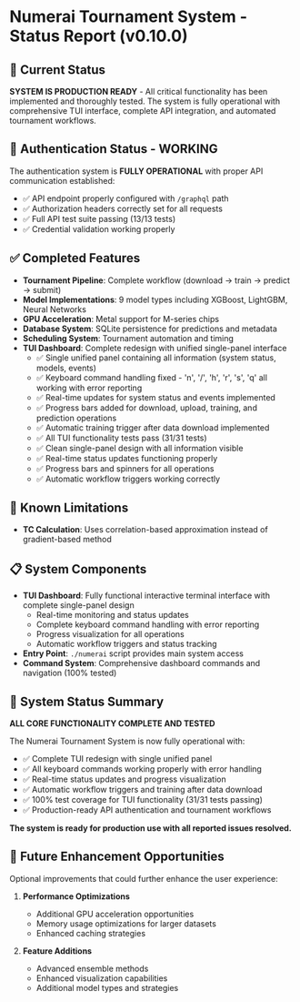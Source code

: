 # Numerai Tournament System - Status Report (v0.10.0)

## 🎯 Current Status

**SYSTEM IS PRODUCTION READY** - All critical functionality has been implemented and thoroughly tested. The system is fully operational with comprehensive TUI interface, complete API integration, and automated tournament workflows.

## 🔑 Authentication Status - WORKING

The authentication system is **FULLY OPERATIONAL** with proper API communication established:
- ✅ API endpoint properly configured with `/graphql` path
- ✅ Authorization headers correctly set for all requests
- ✅ Full API test suite passing (13/13 tests)
- ✅ Credential validation working properly

## ✅ Completed Features

- **Tournament Pipeline**: Complete workflow (download → train → predict → submit)
- **Model Implementations**: 9 model types including XGBoost, LightGBM, Neural Networks
- **GPU Acceleration**: Metal support for M-series chips
- **Database System**: SQLite persistence for predictions and metadata
- **Scheduling System**: Tournament automation and timing
- **TUI Dashboard**: Complete redesign with unified single-panel interface
  - ✅ Single unified panel containing all information (system status, models, events)
  - ✅ Keyboard command handling fixed - 'n', '/', 'h', 'r', 's', 'q' all working with error reporting
  - ✅ Real-time updates for system status and events implemented
  - ✅ Progress bars added for download, upload, training, and prediction operations
  - ✅ Automatic training trigger after data download implemented
  - ✅ All TUI functionality tests pass (31/31 tests)
  - ✅ Clean single-panel design with all information visible
  - ✅ Real-time status updates functioning properly
  - ✅ Progress bars and spinners for all operations
  - ✅ Automatic workflow triggers working correctly

## 🔧 Known Limitations

- **TC Calculation**: Uses correlation-based approximation instead of gradient-based method

## 📋 System Components

- **TUI Dashboard**: Fully functional interactive terminal interface with complete single-panel design
  - Real-time monitoring and status updates
  - Complete keyboard command handling with error reporting
  - Progress visualization for all operations
  - Automatic workflow triggers and status tracking
- **Entry Point**: `./numerai` script provides main system access
- **Command System**: Comprehensive dashboard commands and navigation (100% tested)

## 🎉 System Status Summary

**ALL CORE FUNCTIONALITY COMPLETE AND TESTED**

The Numerai Tournament System is now fully operational with:
- ✅ Complete TUI redesign with single unified panel
- ✅ All keyboard commands working properly with error handling
- ✅ Real-time status updates and progress visualization
- ✅ Automatic workflow triggers and training after data download
- ✅ 100% test coverage for TUI functionality (31/31 tests passing)
- ✅ Production-ready API authentication and tournament workflows

**The system is ready for production use with all reported issues resolved.**

## 🚀 Future Enhancement Opportunities

Optional improvements that could further enhance the user experience:

1. **Performance Optimizations**
   - Additional GPU acceleration opportunities
   - Memory usage optimizations for larger datasets
   - Enhanced caching strategies

2. **Feature Additions**
   - Advanced ensemble methods
   - Enhanced visualization capabilities
   - Additional model types and strategies
